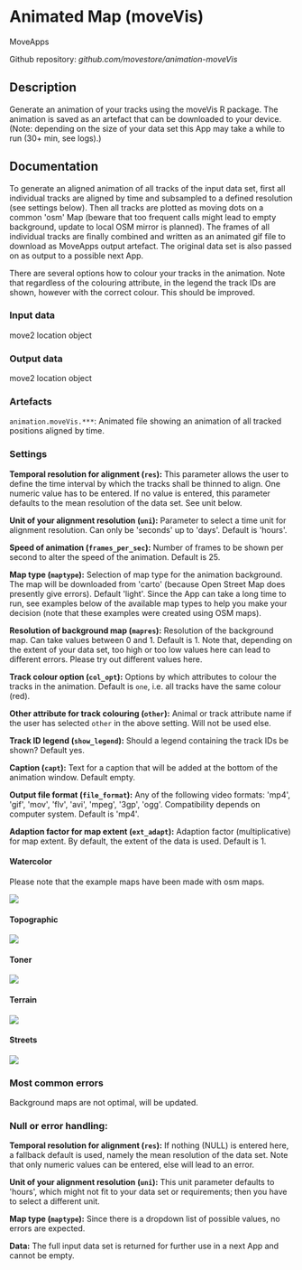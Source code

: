 # Animated Map (moveVis)
MoveApps

Github repository: *github.com/movestore/animation-moveVis*

## Description
Generate an animation of your tracks using the moveVis R package. The animation is saved as an artefact that can be downloaded to your device. (Note: depending on the size of your data set this App may take a while to run (30+ min, see logs).) 

## Documentation
To generate an aligned animation of all tracks of the input data set, first all individual tracks are aligned by time and subsampled to a defined resolution (see settings below). Then all tracks are plotted as moving dots on a common 'osm' Map (beware that too frequent calls might lead to empty background, update to local OSM mirror is planned). The frames of all individual tracks are finally combined and written as an animated gif file to download as MoveApps output artefact. The original data set is also passed on as output to a possible next App. 

There are several options how to colour your tracks in the animation. Note that regardless of the colouring attribute, in the legend the track IDs are shown, however with the correct colour. This should be improved.

### Input data
move2 location object

### Output data
move2 location object

### Artefacts
`animation.moveVis.***`: Animated file showing an animation of all tracked positions aligned by time.

### Settings 
**Temporal resolution for alignment (`res`):** This parameter allows the user to define the time interval by which the tracks shall be thinned to align. One numeric value has to be entered. If no value is entered, this parameter defaults to the mean resolution of the data set. See unit below. 

**Unit of your alignment resolution (`uni`):** Parameter to select a time unit for alignment resolution. Can only be 'seconds' up to 'days'. Default is 'hours'.

**Speed of animation (`frames_per_sec`):** Number of frames to be shown per second to alter the speed of the animation. Default is 25.

**Map type (`maptype`):** Selection of map type for the animation background. The map will be downloaded from 'carto' (because Open Street Map does presently give errors). Default 'light'. Since the App can take a long time to run, see examples below of the available map types to help you make your decision (note that these examples were created using OSM maps).

**Resolution of background map (`mapres`):** Resolution of the background map. Can take values between 0 and 1. Default is 1. Note that, depending on the extent of your data set, too high or too low values here can lead to different errors. Please try out different values here.
 
**Track colour option (`col_opt`):** Options by which attributes to colour the tracks in the animation. Default is `one`, i.e. all tracks have the same colour (red). 
 
**Other attribute for track colouring (`other`):** Animal or track attribute name if the user has selected `other` in the above setting. Will not be used else. 
 
**Track ID legend (`show_legend`):** Should a legend containing the track IDs be shown? Default yes.
 
**Caption (`capt`):** Text for a caption that will be added at the bottom of the animation window. Default empty.
 
**Output file format (`file_format`):** Any of the following video formats: 'mp4', 'gif', 'mov', 'flv', 'avi', 'mpeg', '3gp', 'ogg'. Compatibility depends on computer system. Default is 'mp4'.
 
**Adaption factor for map extent (`ext_adapt`):** Adaption factor (multiplicative) for map extent. By default, the extent of the data is used. Default is 1.

#### Watercolor
Please note that the example maps have been made with osm maps.

![](watercolor_AniMove_map.png)

#### Topographic
![](topographic_AniMove_map.png)

#### Toner
![](toner_AniMove_map.png)

#### Terrain
![](terrain_AniMove_map.png)

#### Streets
![](streets_AniMove_map_CoarseScale.png)


### Most common errors
Background maps are not optimal, will be updated.

### Null or error handling:
**Temporal resolution for alignment (`res`):** If nothing (NULL) is entered here, a fallback default is used, namely the mean resolution of the data set. Note that only numeric values can be entered, else will lead to an error.

**Unit of your alignment resolution (`uni`):** This unit parameter defaults to 'hours', which might not fit to your data set or requirements; then you have to select a different unit.

**Map type (`maptype`):** Since there is a dropdown list of possible values, no errors are expected.

**Data:** The full input data set is returned for further use in a next App and cannot be empty.
